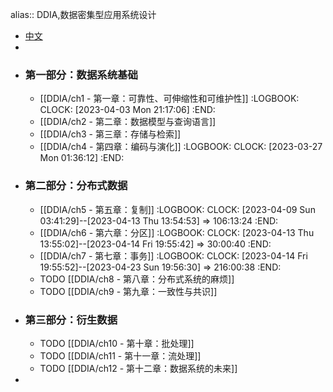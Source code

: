 alias:: DDIA,数据密集型应用系统设计

- [中文](https://github.com/Vonng/ddia/tree/master)
-
- ### 第一部分：数据系统基础
	- [[DDIA/ch1 - 第一章：可靠性、可伸缩性和可维护性]]
	  :LOGBOOK:
	  CLOCK: [2023-04-03 Mon 21:17:06]
	  :END:
	- [[DDIA/ch2 - 第二章：数据模型与查询语言]]
	- [[DDIA/ch3 - 第三章：存储与检索]]
	- [[DDIA/ch4 - 第四章：编码与演化]]
	  :LOGBOOK:
	  CLOCK: [2023-03-27 Mon 01:36:12]
	  :END:
- ### 第二部分：分布式数据
	- [[DDIA/ch5 - 第五章：复制]]
	  :LOGBOOK:
	  CLOCK: [2023-04-09 Sun 03:41:29]--[2023-04-13 Thu 13:54:53] =>  106:13:24
	  :END:
	- [[DDIA/ch6 - 第六章：分区]]
	  :LOGBOOK:
	  CLOCK: [2023-04-13 Thu 13:55:02]--[2023-04-14 Fri 19:55:42] =>  30:00:40
	  :END:
	- [[DDIA/ch7 - 第七章：事务]]
	  :LOGBOOK:
	  CLOCK: [2023-04-14 Fri 19:55:52]--[2023-04-23 Sun 19:56:30] =>  216:00:38
	  :END:
	- TODO [[DDIA/ch8 - 第八章：分布式系统的麻烦]]
	- TODO [[DDIA/ch9 - 第九章：一致性与共识]]
- ### 第三部分：衍生数据
	- TODO [[DDIA/ch10 - 第十章：批处理]]
	- TODO [[DDIA/ch11 - 第十一章：流处理]]
	- TODO [[DDIA/ch12 - 第十二章：数据系统的未来]]
-